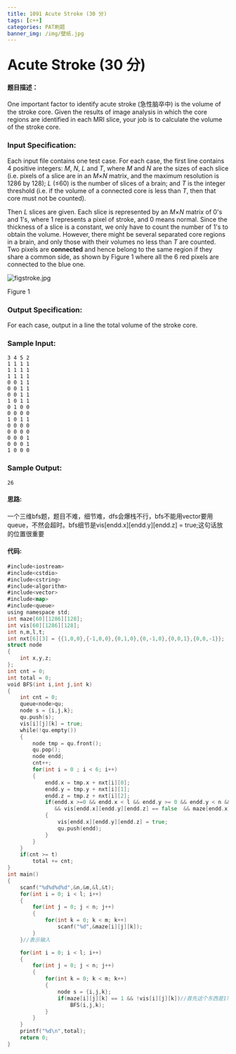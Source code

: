 ```yaml
---
title: 1091 Acute Stroke (30 分)
tags: [c++]
categories: PAT刷题
banner_img: /img/壁纸.jpg
---
```


### <font size=6px>Acute Stroke (30 分)</font>

#### 题目描述：

One important factor to identify acute stroke (急性脑卒中) is the volume of the stroke core. Given the results of image analysis in which the core regions are identified in each MRI slice, your job is to calculate the volume of the stroke core.

### Input Specification:

Each input file contains one test case. For each case, the first line contains 4 positive integers: *M*, *N*, *L* and *T*, where *M* and *N* are the sizes of each slice (i.e. pixels of a slice are in an *M*×*N* matrix, and the maximum resolution is 1286 by 128); *L* (≤60) is the number of slices of a brain; and *T* is the integer threshold (i.e. if the volume of a connected core is less than *T*, then that core must not be counted).

Then *L* slices are given. Each slice is represented by an *M*×*N* matrix of 0's and 1's, where 1 represents a pixel of stroke, and 0 means normal. Since the thickness of a slice is a constant, we only have to count the number of 1's to obtain the volume. However, there might be several separated core regions in a brain, and only those with their volumes no less than *T* are counted. Two pixels are **connected** and hence belong to the same region if they share a common side, as shown by Figure 1 where all the 6 red pixels are connected to the blue one.

![figstroke.jpg](https://images.ptausercontent.com/f85c00cc-62ce-41ff-8dd0-d1c288d87409.jpg)

Figure 1

### Output Specification:

For each case, output in a line the total volume of the stroke core.

### Sample Input:

```in
3 4 5 2
1 1 1 1
1 1 1 1
1 1 1 1
0 0 1 1
0 0 1 1
0 0 1 1
1 0 1 1
0 1 0 0
0 0 0 0
1 0 1 1
0 0 0 0
0 0 0 0
0 0 0 1
0 0 0 1
1 0 0 0
```

### Sample Output:

```out
26
```

#### 思路:

一个三维bfs题，题目不难，细节难，dfs会爆栈不行，bfs不能用vector要用queue，不然会超时。bfs细节是vis[endd.x][endd.y][endd.z] = true;这句话放的位置很重要

#### 代码:

```go
#include<iostream>
#include<cstdio>
#include<cstring>
#include<algorithm>
#include<vector>
#include<map>
#include<queue>
using namespace std;
int maze[60][1286][128];
int vis[60][1286][128];
int n,m,l,t;
int nxt[6][3] = {{1,0,0},{-1,0,0},{0,1,0},{0,-1,0},{0,0,1},{0,0,-1}};
struct node
{
    int x,y,z;
};
int cnt = 0;
int total = 0;
void BFS(int i,int j,int k)
{
    int cnt = 0;
    queue<node>qu;
    node s = {i,j,k};
    qu.push(s);
    vis[i][j][k] = true;
    while(!qu.empty())
    {
        node tmp = qu.front();
        qu.pop();
        node endd;
        cnt++;
        for(int i = 0 ; i < 6; i++)
        {
            endd.x = tmp.x + nxt[i][0];
            endd.y = tmp.y + nxt[i][1];
            endd.z = tmp.z + nxt[i][2];
            if(endd.x >=0 && endd.x < l && endd.y >= 0 && endd.y < n && endd.z >= 0 && endd.z < m
               && vis[endd.x][endd.y][endd.z] == false  && maze[endd.x][endd.y][endd.z] == 1)
            {
                vis[endd.x][endd.y][endd.z] = true;
                qu.push(endd);
            }
        }
    }
    if(cnt >= t)
        total += cnt;
}
int main()
{
    scanf("%d%d%d%d",&n,&m,&l,&t);
    for(int i = 0; i < l; i++)
    {
        for(int j = 0; j < n; j++)
        {
            for(int k = 0; k < m; k++)
                scanf("%d",&maze[i][j][k]);
        }
    }//表示输入

    for(int i = 0; i < l; i++)
    {
        for(int j = 0; j < n; j++)
        {
            for(int k = 0; k < m; k++)
            {
                node s = {i,j,k};
                if(maze[i][j][k] == 1 && !vis[i][j][k])//首先这个东西是1? 其次还没有走过它
                    BFS(i,j,k);
            }
        }
    }
    printf("%d\n",total);
    return 0;
}
```

